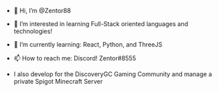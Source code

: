 - 👋 Hi, I’m @Zentor88
- 👀 I’m interested in learning Full-Stack oriented languages and technologies!
- 🌱 I’m currently learning: React, Python, and ThreeJS
- 📫 How to reach me:  Discord! Zentor#8555

- I also develop for the DiscoveryGC Gaming Community and manage a private Spigot Minecraft Server
